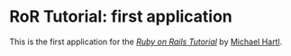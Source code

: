 # RoR Tutorial: first application

This is the first application for the [*Ruby on Rails Tutorial*](http://railstutorial.org/)
by [Michael Hartl](http://michaelhartl.com/).





























